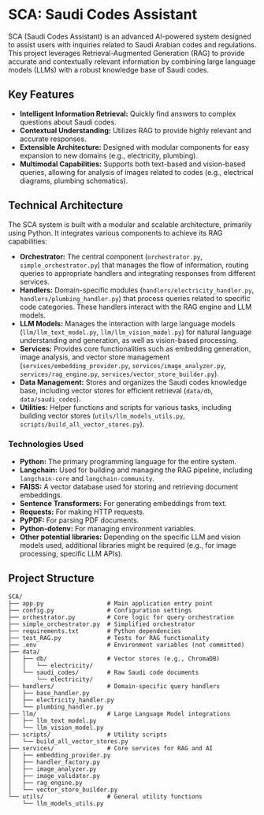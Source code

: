 # SCA: Saudi Codes Assistant

SCA (Saudi Codes Assistant) is an advanced AI-powered system designed to assist users with inquiries related to Saudi Arabian codes and regulations. This project leverages Retrieval-Augmented Generation (RAG) to provide accurate and contextually relevant information by combining large language models (LLMs) with a robust knowledge base of Saudi codes.

## Key Features

*   **Intelligent Information Retrieval:** Quickly find answers to complex questions about Saudi codes.
*   **Contextual Understanding:** Utilizes RAG to provide highly relevant and accurate responses.
*   **Extensible Architecture:** Designed with modular components for easy expansion to new domains (e.g., electricity, plumbing).
*   **Multimodal Capabilities:** Supports both text-based and vision-based queries, allowing for analysis of images related to codes (e.g., electrical diagrams, plumbing schematics).

## Technical Architecture

The SCA system is built with a modular and scalable architecture, primarily using Python. It integrates various components to achieve its RAG capabilities:

*   **Orchestrator:** The central component (`orchestrator.py`, `simple_orchestrator.py`) that manages the flow of information, routing queries to appropriate handlers and integrating responses from different services.
*   **Handlers:** Domain-specific modules (`handlers/electricity_handler.py`, `handlers/plumbing_handler.py`) that process queries related to specific code categories. These handlers interact with the RAG engine and LLM models.
*   **LLM Models:** Manages the interaction with large language models (`llm/llm_text_model.py`, `llm/llm_vision_model.py`) for natural language understanding and generation, as well as vision-based processing.
*   **Services:** Provides core functionalities such as embedding generation, image analysis, and vector store management (`services/embedding_provider.py`, `services/image_analyzer.py`, `services/rag_engine.py`, `services/vector_store_builder.py`).
*   **Data Management:** Stores and organizes the Saudi codes knowledge base, including vector stores for efficient retrieval (`data/db`, `data/saudi_codes`).
*   **Utilities:** Helper functions and scripts for various tasks, including building vector stores (`utils/llm_models_utils.py`, `scripts/build_all_vector_stores.py`).

### Technologies Used

*   **Python:** The primary programming language for the entire system.
*   **Langchain:** Used for building and managing the RAG pipeline, including `langchain-core` and `langchain-community`.
*   **FAISS:** A vector database used for storing and retrieving document embeddings.
*   **Sentence Transformers:** For generating embeddings from text.
*   **Requests:** For making HTTP requests.
*   **PyPDF:** For parsing PDF documents.
*   **Python-dotenv:** For managing environment variables.
*   **Other potential libraries:** Depending on the specific LLM and vision models used, additional libraries might be required (e.g., for image processing, specific LLM APIs).


## Project Structure

```
SCA/
├── app.py                  # Main application entry point
├── config.py               # Configuration settings
├── orchestrator.py         # Core logic for query orchestration
├── simple_orchestrator.py  # Simplified orchestrator 
├── requirements.txt        # Python dependencies
├── test_RAG.py             # Tests for RAG functionality
├── .env                    # Environment variables (not committed)
├── data/
│   ├── db/                 # Vector stores (e.g., ChromaDB)
│   │   └── electricity/
│   └── saudi_codes/        # Raw Saudi code documents
│       └── electricity/
├── handlers/               # Domain-specific query handlers
│   ├── base_handler.py
│   ├── electricity_handler.py
│   └── plumbing_handler.py
├── llm/                    # Large Language Model integrations
│   ├── llm_text_model.py
│   └── llm_vision_model.py
├── scripts/                # Utility scripts
│   └── build_all_vector_stores.py
├── services/               # Core services for RAG and AI
│   ├── embedding_provider.py
│   ├── handler_factory.py
│   ├── image_analyzer.py
│   ├── image_validator.py
│   ├── rag_engine.py
│   └── vector_store_builder.py
└── utils/                  # General utility functions
    └── llm_models_utils.py
```

